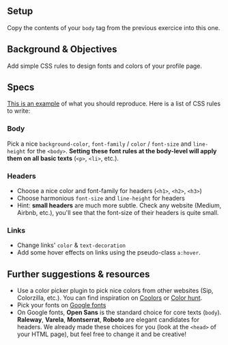 ## Setup

Copy the contents of your `body` tag from the previous exercice into this one.

## Background & Objectives

Add simple CSS rules to design fonts and colors of your profile page.

## Specs

[This is an example](http://lewagon.github.io/html-css-challenges/02-fonts-colors/) of what you should reproduce. Here is a list of CSS rules to write:

### Body

Pick a nice `background-color`, `font-family` / `color` / `font-size` and `line-height` for the `<body>`. **Setting these font rules at the body-level will apply them on all basic texts** (`<p>`, `<li>`, etc.).

### Headers

- Choose a nice color and font-family for headers (`<h1>`, `<h2>`, `<h3>`)
- Choose harmonious `font-size` and `line-height` for headers
- Hint: **small headers** are much more subtle. Check any website (Medium, Airbnb, etc.), you'll see that the font-size of their headers is quite small.

### Links

- Change links' `color` & `text-decoration`
- Add some hover effects on links using the pseudo-class `a:hover`.

## Further suggestions & resources

- Use a color picker plugin to pick nice colors from other websites (Sip, Colorzilla, etc.). You can find inspiration on [Coolors](http://coolors.co/) or [Color hunt](http://colorhunt.co/).
- Pick your fonts on [Google fonts](https://www.google.com/fonts)
- On Google fonts, **Open Sans** is the standard choice for core texts (`body`). **Raleway**, **Varela**, **Montserrat**, **Roboto** are elegant candidates for headers. We already made these choices for you (look at the `<head>` of your HTML page), but feel free to change it and be creative!
